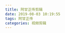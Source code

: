 ```yaml
---
title: 阿甘正传剪辑
date: 2019-08-03 10:19:55
tags: 阿甘正传
categories: 视频剪辑
---
```


<!-- {% youku 480 400 %}
XNDI5NzE3Mzk0MA
{% endyouku %} -->

<div id="youkuplayer"style="width:700px;height:400px"></div>
<script type="text/javascript" src="//player.youku.com/jsapi"></script>
<script type="text/javascript">
	var player = new YKU.Player(
		'youkuplayer',{
			styleid: '0',
			client_id: 'YOUR YOUKUOPENAPI CLIENT_ID',
			vid: 'XNDI5NzE3Mzk0MA',
			newPlayer: true
		}
	);
</script>